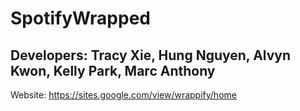 # SpotifyWrapped

## Developers: Tracy Xie, Hung Nguyen, Alvyn Kwon, Kelly Park, Marc Anthony

Website: https://sites.google.com/view/wrappify/home
